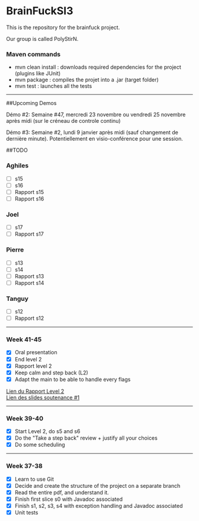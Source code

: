 # BrainFuckSI3

This is the repository for the brainfuck project.

Our group is called PolyStirN.

### Maven commands

- mvn clean install : downloads required dependencies for the project (plugins like JUnit) 
- mvn package : compiles the projet into a .jar (target folder)
- mvn test : launches all the tests

---

##Upcoming Demos

Démo #2:
Semaine #47, mercredi 23 novembre ou vendredi 25 novembre après midi (sur le créneau de controle continu)

Démo #3:
Semaine #2, lundi 9 janvier après midi (sauf changement de dernière minute). Potentiellement en visio-conférence pour une session.

##TODO


### Aghiles

- [ ] s15
- [ ] s16
- [ ] Rapport s15
- [ ] Rapport s16

### Joel

- [ ] s17
- [ ] Rapport s17

### Pierre

- [ ] s13
- [ ] s14
- [ ] Rapport s13
- [ ] Rapport s14

### Tanguy

- [ ] s12
- [ ] Rapport s12

---

### Week 41-45

- [x] Oral presentation
- [x] End level 2
- [x] Rapport level 2
- [x] Keep calm and step back (L2)
- [x] Adapt the main to be able to handle every flags

[Lien du Rapport Level 2](https://docs.google.com/document/d/1PzqbZesflG3ossOJt7w1S7Z1KMKGO60itktAWukM744/edit?usp=sharing)<br/>
[Lien des slides soutenance #1](https://www.icloud.com/keynote/0dPYGMDIF4jh_7oab-MVELDrA#PresentationBrainfuckSI3)

---

### Week 39-40

- [x] Start Level 2, do s5 and s6
- [x] Do the "Take a step back" review + justify all your choices
- [x] Do some scheduling

---

### Week 37-38

- [x] Learn to use Git
- [x] Decide and create the structure of the project on a separate branch
- [x] Read the entire pdf, and understand it.
- [x] Finish first slice s0 with Javadoc associated
- [x] Finish s1, s2, s3, s4 with exception handling and Javadoc associated
- [x] Unit tests

